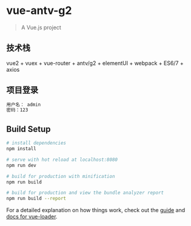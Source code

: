 # vue-antv-g2

> A Vue.js project

## 技术栈
vue2 + vuex + vue-router + antv/g2 + elementUI + webpack + ES6/7 + axios

<!-- ## 项目运行

``` bash
git clone https://github.com/10cella/cella-Ezreal.vue.git

cd cella-Ezreal

npm install

npm run dev / yarn dev
``` -->

## 项目登录

```bash
用户名： admin
密码：123
```

## Build Setup

``` bash
# install dependencies
npm install

# serve with hot reload at localhost:8080
npm run dev

# build for production with minification
npm run build

# build for production and view the bundle analyzer report
npm run build --report
```

For a detailed explanation on how things work, check out the [guide](http://vuejs-templates.github.io/webpack/) and [docs for vue-loader](http://vuejs.github.io/vue-loader).
